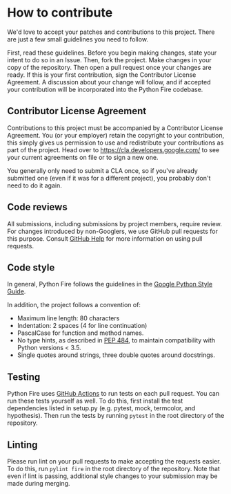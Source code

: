 # How to contribute

We'd love to accept your patches and contributions to this project. There are
just a few small guidelines you need to follow.

First, read these guidelines.
Before you begin making changes, state your intent to do so in an Issue.
Then, fork the project. Make changes in your copy of the repository.
Then open a pull request once your changes are ready.
If this is your first contribution, sign the Contributor License Agreement.
A discussion about your change will follow, and if accepted your contribution
will be incorporated into the Python Fire codebase.

## Contributor License Agreement

Contributions to this project must be accompanied by a Contributor License
Agreement. You (or your employer) retain the copyright to your contribution,
this simply gives us permission to use and redistribute your contributions as
part of the project. Head over to <https://cla.developers.google.com/> to see
your current agreements on file or to sign a new one.

You generally only need to submit a CLA once, so if you've already submitted one
(even if it was for a different project), you probably don't need to do it
again.

## Code reviews

All submissions, including submissions by project members, require review.
For changes introduced by non-Googlers, we use GitHub pull requests for this
purpose. Consult [GitHub Help] for more information on using pull requests.

[GitHub Help]: https://help.github.com/articles/about-pull-requests/

## Code style

In general, Python Fire follows the guidelines in the
[Google Python Style Guide].

In addition, the project follows a convention of:
- Maximum line length: 80 characters
- Indentation: 2 spaces (4 for line continuation)
- PascalCase for function and method names.
- No type hints, as described in [PEP 484], to maintain compatibility with
Python versions < 3.5.
- Single quotes around strings, three double quotes around docstrings.

[Google Python Style Guide]: http://google.github.io/styleguide/pyguide.html
[PEP 484]: https://www.python.org/dev/peps/pep-0484

## Testing

Python Fire uses [GitHub Actions](https://github.com/google/python-fire/actions) to run tests on each pull request. You can run
these tests yourself as well. To do this, first install the test dependencies
listed in setup.py (e.g. pytest, mock, termcolor, and hypothesis).
Then run the tests by running `pytest` in the root directory of the repository.

## Linting

Please run lint on your pull requests to make accepting the requests easier.
To do this, run `pylint fire` in the root directory of the repository.
Note that even if lint is passing, additional style changes to your submission
may be made during merging.
